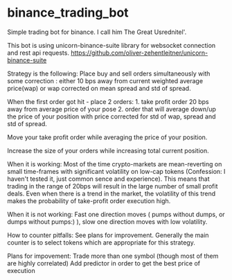 # binance_trading_bot
Simple trading bot for binance. I call him The Great Usrednitel'.

This bot is using unicorn-binance-suite library for websocket connection and rest api requests.
https://github.com/oliver-zehentleitner/unicorn-binance-suite

Strategy is the following:
Place buy and sell orders simultaneously with some correction : either 10 bps away from current weighted average price(wap) or wap corrected on mean spread and std of spread.

When the first order got hit - place 2 orders: 1. take profit order 20 bps away from average price of your pose 2. order that will average down/up the price of your position with price corrected for std of wap, spread and std of spread. 

Move your take profit order while averaging the price of your position.

Increase the size of your orders while increasing total current position. 

When it is working:
Most of the time crypto-markets are mean-reverting on small time-frames with significant volatility on low-cap tokens (Confession: I haven't tested it, just common sence and experience). This means that trading in the range of 20bps will result in the large number of small profit deals. Even when there is a trend in the market, the volatility of this trend makes the probability of take-profit order execution high.

When it is not working:
Fast one direction moves ( pumps without dumps, or dumps without pumps:) ), slow one direction moves with low volatility.

How to counter pitfalls:
See plans for improvement. Generally the main counter is to select tokens which are appropriate for this strategy. 

Plans for impovement:
Trade more than one symbol (though most of them are highly correlated)
Add predictor in order to get the best price of execution
